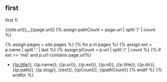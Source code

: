 ## first

first 1!

{{site.url}},,,{{page.url}}
{% assign pathCount = page.url | split:'/' | count %}

{% assign pages = site.pages %}
{% for p in pages %}
{% assign ext = p.name | split:'.' | last %}
{% assign pCount = p.url | split:'/' | count %}
{% if ext == 'md' and p.url contains page.url%}
- [{{p.title}}](/test{{p.url}}), {{p.name}}, {{p.url}}, {{p.ext}}, {{p.id}}, {{p.title}}, {{p.dir}}, {{p.path}}, {{p.slug}}, {{ext}}, {{pCount}}, {{pathCount}}
{% endif %}
{% endfor %}

